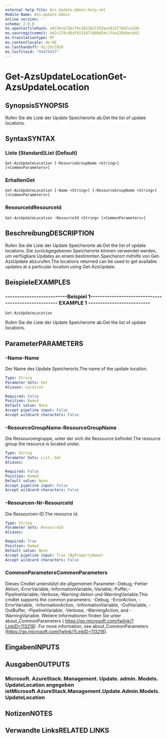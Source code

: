 ```yaml
---
external help file: Azs.Update.Admin-help.xml
Module Name: Azs.Update.Admin
online version: ''
schema: 2.0.0
ms.openlocfilehash: a9234cb73b1f9c3652827293ae2813f78d7ce336
ms.sourcegitcommit: 4d2c178cd6df9151877b08d54c1f4a228dbec9d1
ms.translationtype: MT
ms.contentlocale: de-DE
ms.lasthandoff: 01/29/2020
ms.locfileid: "93475437"
---
```

# <span data-ttu-id="37768-101">Get-AzsUpdateLocation</span><span class="sxs-lookup"><span data-stu-id="37768-101">Get-AzsUpdateLocation</span></span>

## <span data-ttu-id="37768-102">Synopsis</span><span class="sxs-lookup"><span data-stu-id="37768-102">SYNOPSIS</span></span>
<span data-ttu-id="37768-103">Rufen Sie die Liste der Update Speicherorte ab.</span><span class="sxs-lookup"><span data-stu-id="37768-103">Get the list of update locations.</span></span>

## <span data-ttu-id="37768-104">Syntax</span><span class="sxs-lookup"><span data-stu-id="37768-104">SYNTAX</span></span>

### <span data-ttu-id="37768-105">Liste (Standard)</span><span class="sxs-lookup"><span data-stu-id="37768-105">List (Default)</span></span>
```
Get-AzsUpdateLocation [-ResourceGroupName <String>] [<CommonParameters>]
```

### <span data-ttu-id="37768-106">Erhalten</span><span class="sxs-lookup"><span data-stu-id="37768-106">Get</span></span>
```
Get-AzsUpdateLocation [-Name <String>] [-ResourceGroupName <String>] [<CommonParameters>]
```

### <span data-ttu-id="37768-107">ResourceId</span><span class="sxs-lookup"><span data-stu-id="37768-107">ResourceId</span></span>
```
Get-AzsUpdateLocation -ResourceId <String> [<CommonParameters>]
```

## <span data-ttu-id="37768-108">Beschreibung</span><span class="sxs-lookup"><span data-stu-id="37768-108">DESCRIPTION</span></span>
<span data-ttu-id="37768-109">Rufen Sie die Liste der Update Speicherorte ab.</span><span class="sxs-lookup"><span data-stu-id="37768-109">Get the list of update locations.</span></span> <span data-ttu-id="37768-110">Die zurückgegebenen Speicherorte können verwendet werden, um verfügbare Updates an einem bestimmten Speicherort mithilfe von Get-AzsUpdate abzurufen.</span><span class="sxs-lookup"><span data-stu-id="37768-110">The locations returned can be used to get available updates at a particular location using Get-AzsUpdate.</span></span>

## <span data-ttu-id="37768-111">Beispiele</span><span class="sxs-lookup"><span data-stu-id="37768-111">EXAMPLES</span></span>

### <span data-ttu-id="37768-112">--------------------------Beispiel 1--------------------------</span><span class="sxs-lookup"><span data-stu-id="37768-112">-------------------------- EXAMPLE 1 --------------------------</span></span>
```
Get-AzsUpdateLocation
```

<span data-ttu-id="37768-113">Rufen Sie die Liste der Update Speicherorte ab.</span><span class="sxs-lookup"><span data-stu-id="37768-113">Get the list of update locations.</span></span>

## <span data-ttu-id="37768-114">Parameter</span><span class="sxs-lookup"><span data-stu-id="37768-114">PARAMETERS</span></span>

### <span data-ttu-id="37768-115">-Name</span><span class="sxs-lookup"><span data-stu-id="37768-115">-Name</span></span>
<span data-ttu-id="37768-116">Der Name des Update Speicherorts.</span><span class="sxs-lookup"><span data-stu-id="37768-116">The name of the update location.</span></span>

```yaml
Type: String
Parameter Sets: Get
Aliases: Location

Required: False
Position: Named
Default value: None
Accept pipeline input: False
Accept wildcard characters: False
```

### <span data-ttu-id="37768-117">-ResourceGroupName</span><span class="sxs-lookup"><span data-stu-id="37768-117">-ResourceGroupName</span></span>
<span data-ttu-id="37768-118">Die Ressourcengruppe, unter der sich die Ressource befindet.</span><span class="sxs-lookup"><span data-stu-id="37768-118">The resource group the resource is located under.</span></span>

```yaml
Type: String
Parameter Sets: List, Get
Aliases: 

Required: False
Position: Named
Default value: None
Accept pipeline input: False
Accept wildcard characters: False
```

### <span data-ttu-id="37768-119">-Resourcen-Nr</span><span class="sxs-lookup"><span data-stu-id="37768-119">-ResourceId</span></span>
<span data-ttu-id="37768-120">Die Ressourcen-ID.</span><span class="sxs-lookup"><span data-stu-id="37768-120">The resource id.</span></span>

```yaml
Type: String
Parameter Sets: ResourceId
Aliases: 

Required: True
Position: Named
Default value: None
Accept pipeline input: True (ByPropertyName)
Accept wildcard characters: False
```

### <span data-ttu-id="37768-121">CommonParameters</span><span class="sxs-lookup"><span data-stu-id="37768-121">CommonParameters</span></span>
<span data-ttu-id="37768-122">Dieses Cmdlet unterstützt die allgemeinen Parameter:-Debug,-Fehler Aktion,-ErrorVariable,-InformationVariable,-Variable,-Puffer,-PipelineVariable,-Verbose,-Warning-Aktion und-WarningVariable.</span><span class="sxs-lookup"><span data-stu-id="37768-122">This cmdlet supports the common parameters: -Debug, -ErrorAction, -ErrorVariable, -InformationAction, -InformationVariable, -OutVariable, -OutBuffer, -PipelineVariable, -Verbose, -WarningAction, and -WarningVariable.</span></span> <span data-ttu-id="37768-123">Weitere Informationen finden Sie unter about_CommonParameters ( https://go.microsoft.com/fwlink/?LinkID=113216) .</span><span class="sxs-lookup"><span data-stu-id="37768-123">For more information, see about_CommonParameters (https://go.microsoft.com/fwlink/?LinkID=113216).</span></span>

## <span data-ttu-id="37768-124">Eingaben</span><span class="sxs-lookup"><span data-stu-id="37768-124">INPUTS</span></span>

## <span data-ttu-id="37768-125">Ausgaben</span><span class="sxs-lookup"><span data-stu-id="37768-125">OUTPUTS</span></span>

### <span data-ttu-id="37768-126">Microsoft. AzureStack. Management. Update. admin. Models. UpdateLocation angegeben ist</span><span class="sxs-lookup"><span data-stu-id="37768-126">Microsoft.AzureStack.Management.Update.Admin.Models.UpdateLocation</span></span>

## <span data-ttu-id="37768-127">Notizen</span><span class="sxs-lookup"><span data-stu-id="37768-127">NOTES</span></span>

## <span data-ttu-id="37768-128">Verwandte Links</span><span class="sxs-lookup"><span data-stu-id="37768-128">RELATED LINKS</span></span>

